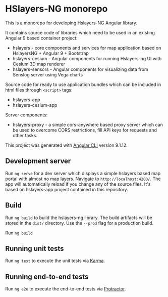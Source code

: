 # HSlayers-NG monorepo

This is a monorepo for developing Hslayers-NG Angular library. 

It contains source code of libraries which need to be used in an existing Angular 9 based container project:
+ hslayers - core components and services for map application based on HslayersNG + Angular 9 + Bootstrap
+ hslayers-cesium - Angular components for running Hslayers-ng UI with Cesium 3D map renderer
+ hslayers-sensors - Angular components for visualizing data from Senslog server using Vega charts

Source code for ready to use application bundles which can be included in html files through `<script>` tags:
+ hslayers-app
+ hslayers-cesium-app 

Server components:
+ hslayers-proxy - a simple cors-anywhere based proxy server which can be used to overcome CORS restrictions, fill API keys for requests and other tasks.

This project was generated with [Angular CLI](https://github.com/angular/angular-cli) version 9.1.12.

## Development server

Run `ng serve` for a dev server which displays a simple hslayers based map portal with almost no map layers. Navigate to `http://localhost:4200/`. The app will automatically reload if you change any of the source files. It's based on hslayers-app project contained in this repository.

## Build

Run `ng build` to build the hslayers-ng library. The build artifacts will be stored in the `dist/` directory. Use the `--prod` flag for a production build.

Run `ng build`

## Running unit tests

Run `ng test` to execute the unit tests via [Karma](https://karma-runner.github.io).

## Running end-to-end tests

Run `ng e2e` to execute the end-to-end tests via [Protractor](http://www.protractortest.org/).
